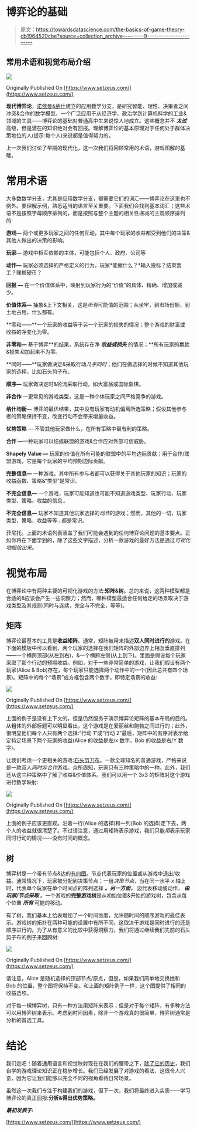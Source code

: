 # 博弈论的基础

> 原文：<https://towardsdatascience.com/the-basics-of-game-theory-db1964520cbe?source=collection_archive---------9----------------------->

## 常用术语和视觉布局介绍

![](img/e759064d1cc478a7a34cdc0fb8c15b7b.png)

Originally Published On [https://www.setzeus.com/](https://www.setzeus.com/)

**现代博弈论**，[诺依曼&纳什](/game-theory-history-overview-5475e527cb82)建立的应用数学分支，是研究智能、理性、决策者之间冲突&合作的数学模型。一个广泛应用于从经济学、政治学到计算机科学的工业&领域的工具——博弈论的基础对普通高中生来说惊人地成立。这些概念并不 ***太过*** 高级，但是潜在的知识绝对会有回报。理解博弈论的基本原理对于任何处于群体决策地位的人(提示:每个人)来说都是值得努力的。

上一次我们讨论了早期的现代化，这一次我们将回顾常用的术语，游戏图解的基础。

# **常用术语**

大多数数学分支，尤其是应用数学分支，都需要它们的词汇——博弈论在这里也不例外。要理解示例，熟悉适当的语言至关重要。下面我们会找到基本词汇；这些术语不是按照字母顺序排列的，而是按照与整个主题的相关性递减的主观顺序排列的:

**游戏—** 两个或更多玩家之间的任何互动，其中每个玩家的收益都受到他们的决策&其他人做出的决策的影响。

**玩家—** 游戏中相互依赖的主体，可能包括个人、政府、公司等

**动作—** 玩家必须选择的严格定义的行为，玩家*能做什么？*输入投标？结束罢工？赌掷硬币？

**回报** **—** 在一个价值体系中，映射到玩家行为的“价值”的具体、精确、增加或减少。

**价值体系—** 抽象&上下文相关，这是*所有*可能值的范围；从坐牢，到市场份额，到土地占用，什么都有。

**零和——**一个玩家的收益等于另一个玩家的损失的情况；整个游戏的财富或收益的净变化为零。

**非零和—** 基于博弈**的结果，系统存在净 ***收益或损失*** 的情况；**所有玩家的赢款&损失*和*加起来不为零。

**同时——**玩家做决定&采取行动*几乎同时*；他们在做选择的时候不知道其他玩家的选择，比如石头剪子布。

**顺序—** 玩家做决定时&轮流采取行动，如大富翁或国际象棋。

**非合作** —更常见的游戏类型，这是一种个体玩家之间严格竞争的游戏。

**纳什均衡—** 博弈的最优结果，其中没有玩家有动机偏离所选策略；假设其他参与者的策略保持不变，改变行动不会带来增量收益。

**优势策略** — 不管其他玩家做什么，在所有策略中最有利的策略。

**合作** —一种玩家可以结成联盟的游戏&合作应对外部可信威胁。

**Shapely Value —** 玩家的价值在所有可能的联盟中的平均边际贡献；用于合作/联盟游戏，它是每个玩家的平均预期边际贡献。

**完整信息—** 一种游戏，其中所有参与者都可以获得关于其他玩家的知识；玩家的收益函数、策略&“类型”是常识。

**不完全信息—** 一个游戏，玩家可能知道也可能不知道游戏类型、玩家行动、玩家类型、策略、收益的信息..

**不完全信息—** 玩家不知道其他玩家选择的*动作*的游戏；然而，其他的一切，玩家类型，策略，收益等等…都是常识。

菲尼托。上面的术语列表涵盖了我们可能会遇到的任何博弈论问题的基本要点。正如你将在下面学到的，除了这些文字描述，分析一款游戏的最好方法是通过*可视化地描绘出来。*

# 视觉布局

在博弈论中有两种主要的可视化游戏的方法:**矩阵&树**。总的来说，这两种模型都是合适的&应该会产生一些洞察力；然而，哪种模型最适合任何给定的场景取决于游戏类型及其规则(同时与连续，完全与不完全，等等)。

## **矩阵**

博弈论最基本的工具是**收益矩阵**。通常，矩阵被用来描述**双人同时进行的**游戏。在下面的模板中可以看到，两个玩家的选择在我们矩阵的外部边界上相互垂直排列——一个横跨顶部(从左到右)，&一个横跨左侧(从上到下)。里面是假设每个玩家采取了那个行动的预期收益。例如，对于一些非常简单的游戏，让我们假设有两个玩家(Alice & Bob)存在，每个玩家只能选择两个动作中的一个(因此总共有四个场景)。矩阵中的每个“场景”或方框包含两个数字，即特定场景的收益:

![](img/1cd526649fd04b70cd6f31a9eb8f7316.png)

Originally Published On [https://www.setzeus.com/](https://www.setzeus.com/)

上面的例子是没有上下文的，但是仍然服务于演示博弈论矩阵的基本布局的目的。从粗体的外部标题可以明显看出，这个游戏是在爱丽丝和鲍勃之间进行的；此外，很明显他们每个人只有两个选择:“行动 1”或“行动 2”最后，矩阵中的有序对表示给定特定场景下两个玩家的收益(Alice 的收益是左/x 数字，Bob 的收益是右/Y 数字)。

让我们考虑一个更相关的游戏:[石头剪刀布](https://en.wikipedia.org/wiki/Rock%E2%80%93paper%E2%80%93scissors)。一款全球知名的普通游戏，严格来说是一款双人*同时非合作*游戏。众所周知，玩家只有三种策略中的一种。此外，我们还从这三种策略中了解了收益&价值体系。我们可以用一个 3x3 的矩阵对这个游戏进行数学映射:

![](img/11781aadcf9bdbe218d52004ff6a54c4.png)

Originally Published On [https://www.setzeus.com/](https://www.setzeus.com/)

上面的例子应该更直观。沿着一行(Alice 的选择)和一列(Bob 的选择)走下去，两个人的收益就很清楚了。不过请注意，通过用矩阵表示游戏，我们只能*用*表示玩家同时行动的情况——没有时间的概念。

## 树

博弈树是一个带有节点&边的[有向图](https://en.wikipedia.org/wiki/Directed_graph)。节点代表玩家的位置或从游戏中退出/收益。通常情况下，玩家被分配到决策节点；一组*决策节点*，当在同一水平 x 轴上时，代表单个玩家在单个时间点的阵列选择 ***。另一方面，*** 边代表移动或动作， ***由玩家/节点采取*** 。一个游戏的**完整游戏树**是从初始位置&开始的游戏树，包含从每个位置 ***所有*** 可能的移动。

有了树，我们基本上给表增加了一个时间维度，允许随时间的顺序游戏的最佳表示。游戏树的拓扑在两种可能的设置中有所不同，这取决于游戏是同时进行的还是顺序进行的。为了从有意义的比较中获得洞察力，我们将通过继续我们先前的石头剪子布的例子来回顾树:

![](img/2bdcdde35957606b356b94972c3763ad.png)

Originally Published On [https://www.setzeus.com/](https://www.setzeus.com/)

请注意，Alice 是随机选择的顶部节点/原点，但是，如果我们简单地交换她和 Bob 的位置，整个图将保持不变。和上面的矩阵例子一样，这个图提供了相同的收益选项。

对于每一棵博弈树，只有一种方法用矩阵来表示；但是对于每个矩阵，有多种方法可以用博弈树来表示。考虑到时间因素，除非一个游戏真的很简单，博弈树通常是分析的首选工具。

# 结论

我们走吧！随着通用语言和视觉映射现在在我们的腰带之下，[除了它的历史](/game-theory-history-overview-5475e527cb82)，我们自学的游戏理论知识正在稳步增长。我们已经发展了对游戏的看法，这很令人兴奋，因为它让我们能够以完全不同的视角看待日常场景。

虽然这一次我们专注于构建我们的游戏，但下一次，我们将最终进入实质——学习博弈论的真正回报:**分析&得出优势策略。**

***最初发表于:***

[https://www.setzeus.com/](https://www.setzeus.com/)